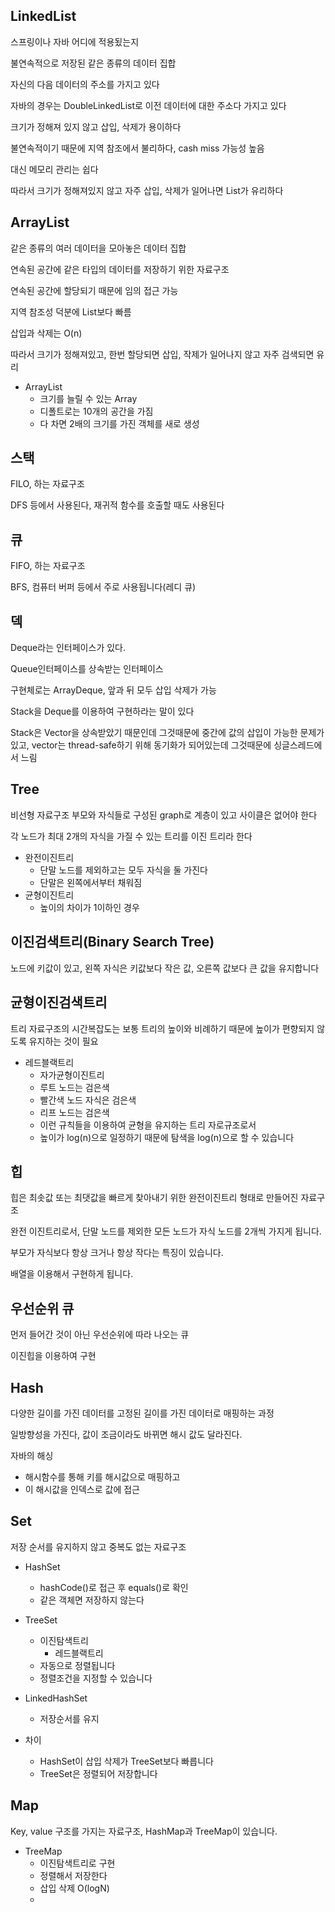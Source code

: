 ## LinkedList
스프링이나 자바 어디에 적용됬는지

불연속적으로 저장된 같은 종류의 데이터 집합

자신의 다음 데이터의 주소를 가지고 있다

자바의 경우는 DoubleLinkedList로 이전 데이터에 대한 주소다 가지고 있다

크기가 정해져 있지 않고 삽입, 삭제가 용이하다

불연속적이기 때문에 지역 참조에서 불리하다, cash miss 가능성 높음

대신 메모리 관리는 쉽다

따라서 크기가 정해져있지 않고 자주 삽입, 삭제가 일어나면 List가 유리하다

## ArrayList
같은 종류의 여러 데이터을 모아놓은 데이터 집합

연속된 공간에 같은 타입의 데이터를 저장하기 위한 자료구조

연속된 공간에 할당되기 때문에 임의 접근 가능

지역 참조성 덕분에 List보다 빠름

삽입과 삭제는 O(n)

따라서 크기가 정해져있고, 한번 할당되면 삽입, 작제가 일어나지 않고 자주
검색되면 유리

* ArrayList
    * 크기를 늘릴 수 있는 Array
    * 디폴트로는 10개의 공간을 가짐
    * 다 차면 2배의 크기를 가진 객체를 새로 생성

## 스택
FILO, 하는 자료구조

DFS 등에서 사용된다, 재귀적 함수를 호출할 때도 사용된다

## 큐
FIFO, 하는 자료구조

BFS, 컴퓨터 버퍼 등에서 주로 사용됩니다(레디 큐)

## 덱
Deque라는 인터페이스가 있다.

Queue인터페이스를 상속받는 인터페이스

구현체로는 ArrayDeque, 앞과 뒤 모두 삽입 삭제가 가능

Stack을 Deque를 이용하여 구현하라는 말이 있다

Stack은 Vector을 상속받았기 때문인데 그것때문에 중간에 값의 삽입이 가능한 문제가 있고, vector는 thread-safe하기 위해 동기화가 되어있는데 그것때문에 싱글스레드에서 느림

## Tree
비선형 자료구조 부모와 자식들로 구성된 graph로 계층이 있고 사이클은 없어야 한다

각 노드가 최대 2개의 자식을 가질 수 있는 트리를 이진 트리라 한다

* 완전이진트리
    * 단말 노드를 제외하고는 모두 자식을 둘 가진다
    * 단말은 왼쪽에서부터 채워짐
* 균형이진트리
    * 높이의 차이가 1이하인 경우

## 이진검색트리(Binary Search Tree)
노드에 키값이 있고, 왼쪽 자식은 키값보다 작은 값, 오른쪽 값보다 큰 값을 유지합니다

## 균형이진검색트리
트리 자료구조의 시간복잡도는 보통 트리의 높이와 비례하기 때문에 높이가 편향되지 않도록 유지하는 것이 필요

* 레드블랙트리
    * 자가균형이진트리
    * 루트 노드는 검은색
    * 빨간색 노드 자식은 검은색
    * 리프 노드는 검은색
    * 이런 규칙들을 이용하여 균형을 유지하는 트리 자로규조로서
    * 높이가 log(n)으로 일정하기 때문에 탐색을 log(n)으로 할 수 있습니다

## 힙
힙은 최솟값 또는 최댓값을 빠르게 찾아내기 위한 완전이진트리 형태로 만들어진 자료구조

완전 이진트리로서, 단말 노드를 제외한 모든 노드가 자식 노드를 2개씩 가지게 됩니다.

부모가 자식보다 항상 크거나 항상 작다는 특징이 있습니다.

배열을 이용해서 구현하게 됩니다.

## 우선순위 큐
먼저 들어간 것이 아닌 우선순위에 따라 나오는 큐

이진힙을 이용하여 구현

## Hash
다양한 길이를 가진 데이터를 고정된 길이를 가진 데이터로 매핑하는 과정

일방향성을 가진다, 값이 조금이라도 바뀌면 해시 값도 달라진다.

자바의 해싱
* 해시함수를 통해 키를 해시값으로 매핑하고 
* 이 해시값을 인덱스로 값에 접근

## Set
저장 순서를 유지하지 않고 중복도 없는 자료구조

* HashSet
    * hashCode()로 접근 후 equals()로 확인
    * 같은 객체면 저장하지 않는다
* TreeSet
    * 이진탐색트리
        * 레드블랙트리
    * 자동으로 정렬됩니다
    * 정렬조건을 지정할 수 있습니다
* LinkedHashSet
    * 저장순서를 유지

* 차이
    * HashSet이 삽입 삭제가 TreeSet보다 빠릅니다
    * TreeSet은 정렬되어 저장합니다


## Map
Key, value 구조를 가지는 자료구조, HashMap과 TreeMap이 있습니다.

* TreeMap
    * 이진탐색트리로 구현
    * 정렬해서 저장한다
    * 삽입 삭제 O(logN)
    * 